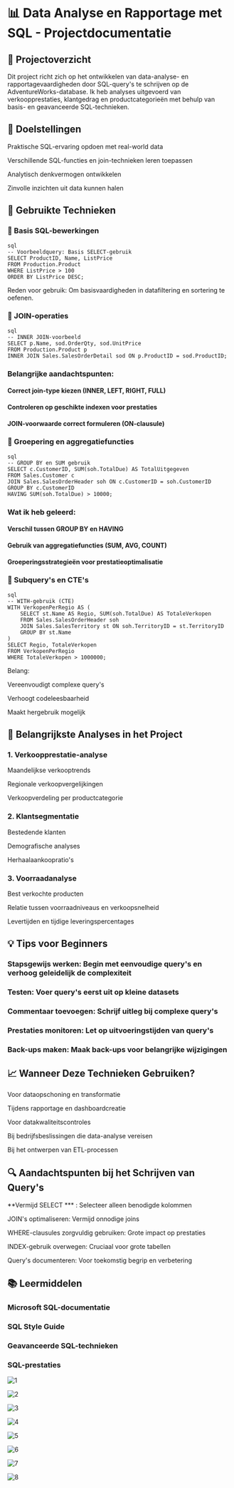 # 📊 Data Analyse en Rapportage met SQL - Projectdocumentatie
## 🌟 Projectoverzicht
Dit project richt zich op het ontwikkelen van data-analyse- en rapportagevaardigheden door SQL-query's te schrijven op de AdventureWorks-database. Ik heb analyses uitgevoerd van verkoopprestaties, klantgedrag en productcategorieën met behulp van basis- en geavanceerde SQL-technieken.

## 🎯 Doelstellingen
Praktische SQL-ervaring opdoen met real-world data

Verschillende SQL-functies en join-technieken leren toepassen

Analytisch denkvermogen ontwikkelen

Zinvolle inzichten uit data kunnen halen

## 🔧 Gebruikte Technieken
### 📌 Basis SQL-bewerkingen
```
sql
-- Voorbeeldquery: Basis SELECT-gebruik
SELECT ProductID, Name, ListPrice
FROM Production.Product
WHERE ListPrice > 100
ORDER BY ListPrice DESC;
``` 
Reden voor gebruik: Om basisvaardigheden in datafiltering en sortering te oefenen.

### 📌 JOIN-operaties
```
sql
-- INNER JOIN-voorbeeld
SELECT p.Name, sod.OrderQty, sod.UnitPrice
FROM Production.Product p
INNER JOIN Sales.SalesOrderDetail sod ON p.ProductID = sod.ProductID;
```

### Belangrijke aandachtspunten:

#### Correct join-type kiezen (INNER, LEFT, RIGHT, FULL)

#### Controleren op geschikte indexen voor prestaties

#### JOIN-voorwaarde correct formuleren (ON-clausule)

### 📌 Groepering en aggregatiefuncties
```
sql
-- GROUP BY en SUM gebruik
SELECT c.CustomerID, SUM(soh.TotalDue) AS TotalUitgegeven
FROM Sales.Customer c
JOIN Sales.SalesOrderHeader soh ON c.CustomerID = soh.CustomerID
GROUP BY c.CustomerID
HAVING SUM(soh.TotalDue) > 10000;
``` 

### Wat ik heb geleerd:

#### Verschil tussen GROUP BY en HAVING

#### Gebruik van aggregatiefuncties (SUM, AVG, COUNT)

#### Groeperingsstrategieën voor prestatieoptimalisatie

### 📌 Subquery's en CTE's
```
sql
-- WITH-gebruik (CTE)
WITH VerkopenPerRegio AS (
    SELECT st.Name AS Regio, SUM(soh.TotalDue) AS TotaleVerkopen
    FROM Sales.SalesOrderHeader soh
    JOIN Sales.SalesTerritory st ON soh.TerritoryID = st.TerritoryID
    GROUP BY st.Name
)
SELECT Regio, TotaleVerkopen
FROM VerkopenPerRegio
WHERE TotaleVerkopen > 1000000;
``` 
Belang:

Vereenvoudigt complexe query's

Verhoogt codeleesbaarheid

Maakt hergebruik mogelijk

## 🚀 Belangrijkste Analyses in het Project
### 1. Verkoopprestatie-analyse
Maandelijkse verkooptrends

Regionale verkoopvergelijkingen

Verkoopverdeling per productcategorie

### 2. Klantsegmentatie
Bestedende klanten

Demografische analyses

Herhaalaankoopratio's

### 3. Voorraadanalyse
Best verkochte producten

Relatie tussen voorraadniveaus en verkoopsnelheid

Levertijden en tijdige leveringspercentages

## 💡 Tips voor Beginners
### Stapsgewijs werken: Begin met eenvoudige query's en verhoog geleidelijk de complexiteit

### Testen: Voer query's eerst uit op kleine datasets

### Commentaar toevoegen: Schrijf uitleg bij complexe query's

### Prestaties monitoren: Let op uitvoeringstijden van query's

### Back-ups maken: Maak back-ups voor belangrijke wijzigingen

## 📈 Wanneer Deze Technieken Gebruiken?
Voor dataopschoning en transformatie

Tijdens rapportage en dashboardcreatie

Voor datakwaliteitscontroles

Bij bedrijfsbeslissingen die data-analyse vereisen

Bij het ontwerpen van ETL-processen

## 🔍 Aandachtspunten bij het Schrijven van Query's
**Vermijd SELECT *** : Selecteer alleen benodigde kolommen

JOIN's optimaliseren: Vermijd onnodige joins

WHERE-clausules zorgvuldig gebruiken: Grote impact op prestaties

INDEX-gebruik overwegen: Cruciaal voor grote tabellen

Query's documenteren: Voor toekomstig begrip en verbetering

## 📚 Leermiddelen
### Microsoft SQL-documentatie

### SQL Style Guide

### Geavanceerde SQL-technieken

### SQL-prestaties


![1](./images/1.png)

![2](./images/2.png)

![3](./images/3.png)

![4](./images/4.png)

![5](./images/5.png)

![6](./images/6.png)

![7](./images/7.png)

![8](./images/8.png)